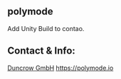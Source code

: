 ## polymode

Add Unity Build to contao. 

## Contact & Info:

<a href="https://duncrow.com/">Duncrow GmbH</a>
<a href="https://polymode.io">https://polymode.io</a>
